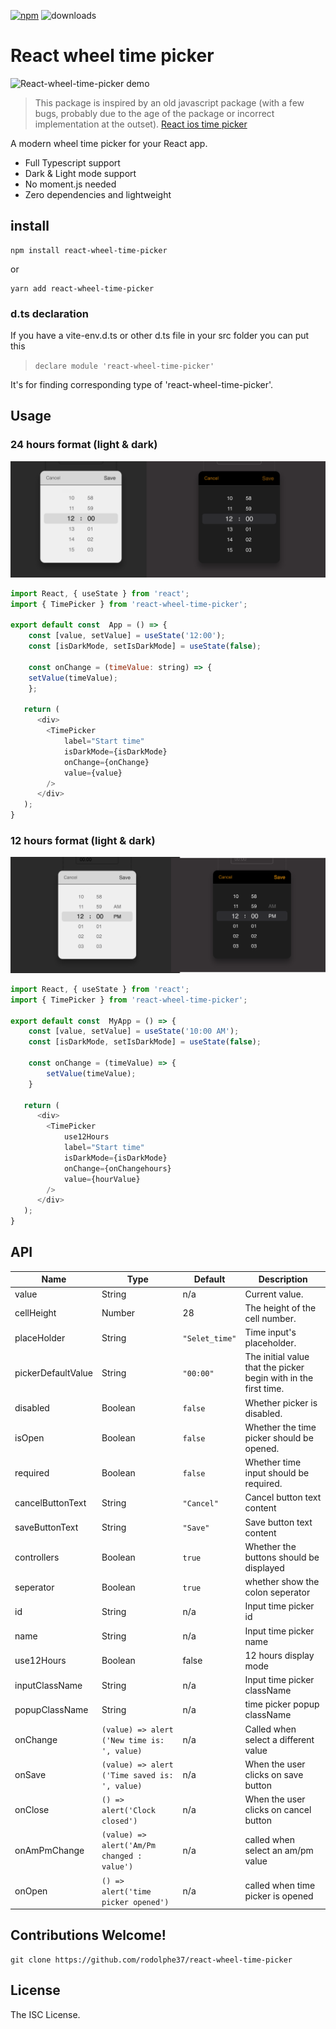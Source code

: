 [![npm](https://img.shields.io/npm/v/react-wheel-time-picker)](https://www.npmjs.com/package/react-wheel-time-picker) ![downloads](https://img.shields.io/npm/dt/react-wheel-time-picker?color=blue&logo=npm&logoColor=blue)

# React wheel time picker

![React-wheel-time-picker demo](demo/68747470733a2f2f7265732e636c6f7564696e6172792e636f6d2f656d6470726f2f696d6167652f75706c6f61642f76313636313234353234392f64656d6f5f62636d7a6d652e676966.gif)

>This package is inspired by an old javascript package (with a few bugs, probably due to the age of the package or incorrect implementation at the outset). [React ios time picker](https://github.com/MEddarhri/react-ios-time-picker)

A modern wheel time picker for your React app.

- Full Typescript support
- Dark & Light mode support
- No moment.js needed
- Zero dependencies and lightweight

## install

```
npm install react-wheel-time-picker
```
or 
```
yarn add react-wheel-time-picker
```

### d.ts declaration

If you have a vite-env.d.ts or other d.ts file in your src folder you can put this
>`declare module 'react-wheel-time-picker'`

It's for finding corresponding type of 'react-wheel-time-picker'.

## Usage

### 24 hours format (light & dark)

![24 hours format](demo/24h_format.png)

```javascript
import React, { useState } from 'react';
import { TimePicker } from 'react-wheel-time-picker';

export default const  App = () => {
    const [value, setValue] = useState('12:00');
    const [isDarkMode, setIsDarkMode] = useState(false);

    const onChange = (timeValue: string) => {
    setValue(timeValue);
    };

   return (
      <div>
        <TimePicker
            label="Start time"
            isDarkMode={isDarkMode}
            onChange={onChange}
            value={value}
        />
      </div>
   );
}
```

### 12 hours format (light & dark)

![12 hours format](demo/12h_format.png)

```js
import React, { useState } from 'react';
import { TimePicker } from 'react-wheel-time-picker';

export default const  MyApp = () => {
    const [value, setValue] = useState('10:00 AM');
    const [isDarkMode, setIsDarkMode] = useState(false);

    const onChange = (timeValue) => {
        setValue(timeValue);
    }

   return (
      <div>
        <TimePicker
            use12Hours
            label="Start time"
            isDarkMode={isDarkMode}
            onChange={onChangehours}
            value={hourValue}
        />
      </div>
   );
}
```

## API

| Name               | Type                                          | Default        | Description                                                     |
| ------------------ | --------------------------------------------- | -------------- | --------------------------------------------------------------- |
| value              | String                                        | n/a            | Current value.                                                  |
| cellHeight         | Number                                        | 28             | The height of the cell number.                                  |
| placeHolder        | String                                        | `"Selet_time"` | Time input's placeholder.                                       |
| pickerDefaultValue | String                                        | `"00:00"`      | The initial value that the picker begin with in the first time. |
| disabled           | Boolean                                       | `false`        | Whether picker is disabled.                                     |
| isOpen             | Boolean                                       | `false`        | Whether the time picker should be opened.                       |
| required           | Boolean                                       | `false`        | Whether time input should be required.                          |
| cancelButtonText   | String                                        | `"Cancel"`     | Cancel button text content                                      |
| saveButtonText     | String                                        | `"Save"`       | Save button text content                                        |
| controllers        | Boolean                                       | `true`         | Whether the buttons should be displayed                         |
| seperator          | Boolean                                       | `true`         | whether show the colon seperator                                |
| id                 | String                                        | n/a            | Input time picker id                                            |
| name               | String                                        | n/a            | Input time picker name                                          |
| use12Hours         | Boolean                                       | false          | 12 hours display mode                                           |
| inputClassName     | String                                        | n/a            | Input time picker className                                     |
| popupClassName     | String                                        | n/a            | time picker popup className                                     |
| onChange           | `(value) => alert ('New time is: ', value)`   | n/a            | Called when select a different value                            |
| onSave             | `(value) => alert ('Time saved is: ', value)` | n/a            | When the user clicks on save button                             |
| onClose            | `() => alert('Clock closed')`                 | n/a            | When the user clicks on cancel button                           |
| onAmPmChange       | `(value) => alert('Am/Pm changed : value')`   | n/a            | called when select an am/pm value                               |
| onOpen             | `() => alert('time picker opened')`           | n/a            | called when time picker is opened                               |

## Contributions Welcome!

```shell
git clone https://github.com/rodolphe37/react-wheel-time-picker
```

## License

The ISC License.

